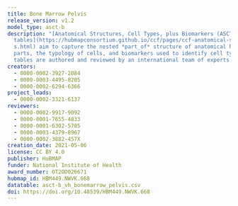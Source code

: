 ```yaml
---
title: Bone Marrow Pelvis
release_version: v1.2
model_type: asct-b
description: "[Anatomical Structures, Cell Types, plus Biomarkers (ASCT+B)
  tables](https://hubmapconsortium.github.io/ccf/pages/ccf-anatomical-structure\
  s.html) aim to capture the nested *part_of* structure of anatomical human body
  parts, the typology of cells, and biomarkers used to identify cell types. The
  tables are authored and reviewed by an international team of experts."
creators:
  - 0000-0002-3927-2084
  - 0000-0003-4495-8205
  - 0000-0002-6294-6366
project_leads:
  - 0000-0002-3321-6137
reviewers:
  - 0000-0002-9917-9092
  - 0000-0001-7655-4833
  - 0000-0001-6302-5705
  - 0000-0003-4379-8967
  - 0000-0002-3882-457X
creation_date: 2021-05-06
license: CC BY 4.0
publisher: HuBMAP
funder: National Institute of Health
award_number: OT2OD026671
hubmap_id: HBM449.NWVK.668
datatable: asct-b_vh_bonemarrow_pelvis.csv
doi: https://doi.org/10.48539/HBM449.NWVK.668
---
```


